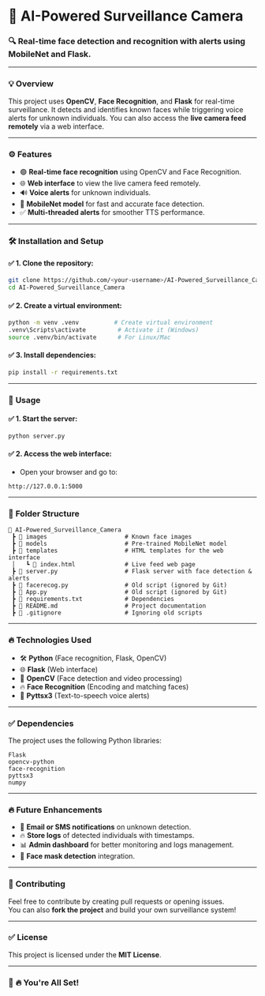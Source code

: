 
# 🚀 AI-Powered Surveillance Camera  
### 🔍 Real-time face detection and recognition with alerts using MobileNet and Flask.  

---

### 💡 **Overview**
This project uses **OpenCV**, **Face Recognition**, and **Flask** for real-time surveillance. It detects and identifies known faces while triggering voice alerts for unknown individuals. You can also access the **live camera feed remotely** via a web interface.

---

### ⚙️ **Features**
- 🟢 **Real-time face recognition** using OpenCV and Face Recognition.  
- 🌐 **Web interface** to view the live camera feed remotely.  
- 🔊 **Voice alerts** for unknown individuals.  
- 🎯 **MobileNet model** for fast and accurate face detection.  
- ✅ **Multi-threaded alerts** for smoother TTS performance.  

---

### 🛠️ **Installation and Setup**

#### ✅ **1. Clone the repository:**
```bash
git clone https://github.com/<your-username>/AI-Powered_Surveillance_Camera.git
cd AI-Powered_Surveillance_Camera
```

#### ✅ **2. Create a virtual environment:**
```bash
python -m venv .venv          # Create virtual environment
.venv\Scripts\activate         # Activate it (Windows)
source .venv/bin/activate      # For Linux/Mac
```

#### ✅ **3. Install dependencies:**
```bash
pip install -r requirements.txt
```

---

### 🚀 **Usage**

#### ✅ **1. Start the server:**
```bash
python server.py
```

#### ✅ **2. Access the web interface:**
- Open your browser and go to:  
```
http://127.0.0.1:5000
```

---

### 📁 **Folder Structure**
```
📁 AI-Powered_Surveillance_Camera  
 ┣ 📁 images                      # Known face images  
 ┣ 📁 models                      # Pre-trained MobileNet model  
 ┣ 📁 templates                   # HTML templates for the web interface  
 │   ┗ 📄 index.html              # Live feed web page  
 ┣ 📄 server.py                   # Flask server with face detection & alerts  
 ┣ 📄 facerecog.py                # Old script (ignored by Git)  
 ┣ 📄 App.py                      # Old script (ignored by Git)  
 ┣ 📄 requirements.txt            # Dependencies  
 ┣ 📄 README.md                   # Project documentation  
 ┣ 📄 .gitignore                  # Ignoring old scripts  
```

---

### 🔥 **Technologies Used**
- 🛠️ **Python** (Face recognition, Flask, OpenCV)  
- 🌐 **Flask** (Web interface)  
- 🎯 **OpenCV** (Face detection and video processing)  
- 🔥 **Face Recognition** (Encoding and matching faces)  
- 📢 **Pyttsx3** (Text-to-speech voice alerts)  

---

### ✅ **Dependencies**
The project uses the following Python libraries:
```plaintext
Flask
opencv-python
face-recognition
pyttsx3
numpy
```

---

### 🔥 **Future Enhancements**
- 📧 **Email or SMS notifications** on unknown detection.  
- 🔥 **Store logs** of detected individuals with timestamps.  
- 📊 **Admin dashboard** for better monitoring and logs management.  
- 🎯 **Face mask detection** integration.  

---

### 🎯 **Contributing**
Feel free to contribute by creating pull requests or opening issues.  
You can also **fork the project** and build your own surveillance system!

---

### ✅ **License**
This project is licensed under the **MIT License**.

---

### 🚀 **🔥 You're All Set!**
